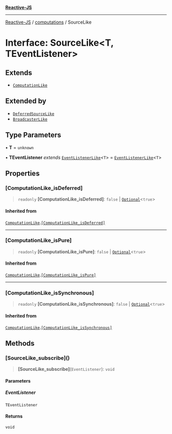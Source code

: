 [**Reactive-JS**](../../README.md)

***

[Reactive-JS](../../README.md) / [computations](../README.md) / SourceLike

# Interface: SourceLike\<T, TEventListener\>

## Extends

- [`ComputationLike`](ComputationLike.md)

## Extended by

- [`DeferredSourceLike`](DeferredSourceLike.md)
- [`BroadcasterLike`](BroadcasterLike.md)

## Type Parameters

• **T** = `unknown`

• **TEventListener** *extends* [`EventListenerLike`](../../utils/interfaces/EventListenerLike.md)\<`T`\> = [`EventListenerLike`](../../utils/interfaces/EventListenerLike.md)\<`T`\>

## Properties

### \[ComputationLike\_isDeferred\]

> `readonly` **\[ComputationLike\_isDeferred\]**: `false` \| [`Optional`](../../functions/type-aliases/Optional.md)\<`true`\>

#### Inherited from

[`ComputationLike`](ComputationLike.md).[`[ComputationLike_isDeferred]`](ComputationLike.md#computationlike_isdeferred)

***

### \[ComputationLike\_isPure\]

> `readonly` **\[ComputationLike\_isPure\]**: `false` \| [`Optional`](../../functions/type-aliases/Optional.md)\<`true`\>

#### Inherited from

[`ComputationLike`](ComputationLike.md).[`[ComputationLike_isPure]`](ComputationLike.md#computationlike_ispure)

***

### \[ComputationLike\_isSynchronous\]

> `readonly` **\[ComputationLike\_isSynchronous\]**: `false` \| [`Optional`](../../functions/type-aliases/Optional.md)\<`true`\>

#### Inherited from

[`ComputationLike`](ComputationLike.md).[`[ComputationLike_isSynchronous]`](ComputationLike.md#computationlike_issynchronous)

## Methods

### \[SourceLike\_subscribe\]()

> **\[SourceLike\_subscribe\]**(`EventListener`): `void`

#### Parameters

##### EventListener

`TEventListener`

#### Returns

`void`

